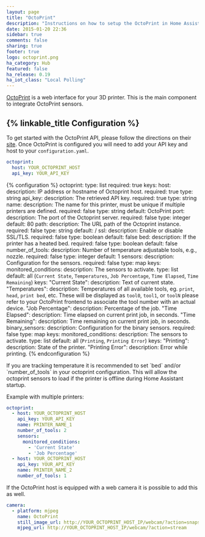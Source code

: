 ```yaml
---
layout: page
title: "OctoPrint"
description: "Instructions on how to setup the OctoPrint in Home Assistant."
date: 2015-01-20 22:36
sidebar: true
comments: false
sharing: true
footer: true
logo: octoprint.png
ha_category: Hub
featured: false
ha_release: 0.19
ha_iot_class: "Local Polling"
---
```


[OctoPrint](http://octoprint.org/) is a web interface for your 3D printer. This is the main component to integrate OctoPrint sensors.

## {% linkable_title Configuration %}

To get started with the OctoPrint API, please follow the directions on their [site](http://docs.octoprint.org/en/master/api/general.html). Once OctoPrint is configured you will need to add your API key and host to your `configuration.yaml`.

```yaml
octoprint:
  host: YOUR_OCTOPRINT_HOST
  api_key: YOUR_API_KEY
```

{% configuration %}
octoprint:
  type: list
  required: true
  keys:
    host:
      description: IP address or hostname of Octoprint host.
      required: true
      type: string
    api_key:
      description: The retrieved API key.
      required: true
      type: string
    name:
      description: The name for this printer, must be unique if multiple printers are defined.
      required: false
      type: string
      default: OctoPrint
    port:
      description: The port of the Octoprint server.
      required: false
      type: integer
      default: 80
    path:
      description: The URL path of the Octoprint instance.
      required: false
      type: string
      default: /
    ssl:
      description: Enable or disable SSL/TLS.
      required: false
      type: boolean
      default: false
    bed:
      description: If the printer has a heated bed.
      required: false
      type: boolean
      default: false
    number_of_tools:
      description: Number of temperature adjustable tools, e.g., nozzle.
      required: false
      type: integer
      default: 1
    sensors:
      description: Configuration for the sensors.
      required: false
      type: map
      keys:
        monitored_conditions:
          description: The sensors to activate.
          type: list
          default: all (`Current State`, `Temperatures`, `Job Percentage`, `Time Elapsed`, `Time Remaining`)
          keys:
            "Current State":
              description: Text of current state.
            "Temperatures":
              description: Temperatures of all available tools, eg. `print`, `head`, `print bed`, etc. These will be displayed as `tool0`, `tool1`, or `toolN` please refer to your OctoPrint frontend to associate the tool number with an actual device.
            "Job Percentage":
              description: Percentage of the job.
            "Time Elapsed":
              description: Time elapsed on current print job, in seconds.
            "Time Remaining":
              description: Time remaining on current print job, in seconds.
    binary_sensors:
      description: Configuration for the binary sensors.
      required: false
      type: map
      keys:
        monitored_conditions:
          description: The sensors to activate.
          type: list
          default: all (`Printing`, `Printing Error`)
          keys:
            "Printing":
              description: State of the printer.
            "Printing Error":
              description: Error while printing.
{% endconfiguration %}

<p class='note'>
If you are tracking temperature it is recommended to set `bed` and/or `number_of_tools` in your octoprint configuration. This will allow the octoprint sensors to load if the printer is offline during Home Assistant startup.
</p>

Example with multiple printers:

```yaml
octoprint:
  - host: YOUR_OCTOPRINT_HOST
    api_key: YOUR_API_KEY
    name: PRINTER_NAME_1
    number_of_tools: 2
    sensors:
      monitored_conditions:
        - 'Current State'
        - 'Job Percentage'
  - host: YOUR_OCTOPRINT_HOST
    api_key: YOUR_API_KEY
    name: PRINTER_NAME_2
    number_of_tools: 1
```

If the OctoPrint host is equipped with a web camera it is possible to add this as well.

```yaml
camera:
  - platform: mjpeg
    name: OctoPrint
    still_image_url: http://YOUR_OCTOPRINT_HOST_IP/webcam/?action=snapshot
    mjpeg_url: http://YOUR_OCTOPRINT_HOST_IP/webcam/?action=stream
```
